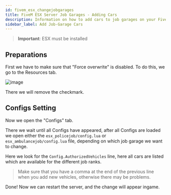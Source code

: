 ```yaml
---
id: fivem_esx_changejobgarages
title: FiveM ESX Server Job Garages - Adding Cars
description: Information on how to add cars to job garages on your FiveM server with ESX from ZAP-Hosting - ZAP-Hosting.com documentation
sidebar_label: Add Job-Garage Cars
---
```


> **Important**: ESX must be installed


## Preparations

First we have to make sure that "Force overwrite" is disabled.
To do this, we go to the Resources tab.

![image](https://user-images.githubusercontent.com/13604413/159166808-46b4c1fb-34e2-4fb4-b2bb-07de12285f38.png)

There we will remove the checkmark.


## Configs Setting

Now we open the "Configs" tab.

There we wait until all Configs have appeared, after all Configs are loaded we open either the `esx_policejob/config.lua` or `esx_ambulancejob/config.lua` file, depending on which job garage we want to change.

Here we look for the `Config.AuthorizedVehicles` line, here all cars are listed which are available for the different job ranks.

> Make sure that you have a comma at the end of the previous line when you add new vehicles, otherwise there may be problems.

Done! Now we can restart the server, and the change will appear ingame.
